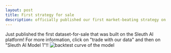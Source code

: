 ```yaml
---
layout: post
title: First strategy for sale
description: officially published our first market-beating strategy on website, for sale now
---
```


Just published the first dataset-for-sale that was built on the Sleuth AI platform! For more information, click on "trade with our data" and then on "Sleuth AI Model 1"!!
<img src="{% link assets/images/returns_sleuth1.png %}" alt="backtest curve of the model" />

